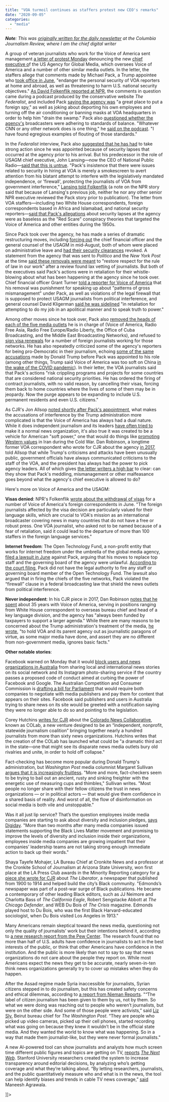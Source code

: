 ```yaml
---
title: "VOA turmoil continues as staffers protest new CEO's remarks"
date: "2020-09-05"
categories: 
  - "media"
---
```


**_Note_**_: This was [originally written for the daily newsletter](https://www.cjr.org/the_media_today/voice-of-america-staff-rebel-over-new-ceos-comments.php) at the Columbia Journalism Review, where I am the chief digital writer_

A group of veteran journalists who work for the Voice of America sent management [a letter of protest Monday](https://assets.documentcloud.org/documents/7048656/LettertoVOAdirector.pdf) denouncing the new [chief executive o](https://www.cjr.org/the_media_today/trump_michael_pack_voice_of_america.php)f the US Agency for Global Media, which oversees Voice of America and a number of other similar media outlets. In the letter, the staffers allege that comments made by Michael Pack, a Trump appointee who [took office in June](https://www.nytimes.com/2020/06/04/us/politics/senate-confirms-michael-pack-voa.html), "endanger the personal security of VOA reporters at home and abroad, as well as threatening to harm U.S. national security objectives." [As David Folkenflik reported at NPR](https://www.npr.org/2020/08/31/907764105/voice-of-america-journalists-new-ceo-endangers-reporters-harms-u-s-aims), the comments in question came during a podcast produced by the conservative website _The Federalist_, and included Pack [saying the agency was](https://thefederalist.com/2020/08/27/why-public-broadcasting-drifted-left-and-what-can-be-done-to-fix-it/) "a great place to put a foreign spy," as well as joking about deporting his own employees and turning off the air conditioning or banning masks at VOA headquarters in order to help him "drain the swamp." Pack also [questioned whether the agency's](https://thefederalist.com/2020/08/27/why-public-broadcasting-drifted-left-and-what-can-be-done-to-fix-it/) broadcasters were adhering to standards of balance. "Whatever CNN or any other network does is one thing," he [said on the podcast](https://thefederalist.com/2020/08/27/why-public-broadcasting-drifted-left-and-what-can-be-done-to-fix-it/). "I have found egregious examples of flouting of those standards."

In the _Federalist_ interview, Pack also [suggested that he has had](https://thefederalist.com/2020/08/27/why-public-broadcasting-drifted-left-and-what-can-be-done-to-fix-it/) to take strong action since he was appointed because of security lapses that occurred at the agency prior to his arrival. But his predecessor in the role of USAGM chief executive, John Lansing—now the CEO of National Public Radio—[said that this is untrue](https://www.npr.org/2020/08/31/907764105/voice-of-america-journalists-new-ceo-endangers-reporters-harms-u-s-aims). "Pack's insistence that there were issues related to security in hiring at VOA is merely a smokescreen to avert attention from his blatant attempt to interfere with the legislatively mandated independence, or 'firewall', protecting the journalists of VOA from government interference," [Lansing told Folkenflik](https://www.npr.org/2020/08/31/907764105/voice-of-america-journalists-new-ceo-endangers-reporters-harms-u-s-aims) (a note on the NPR story said that because of Lansing's previous job, neither he nor any other senior NPR executive reviewed the Pack story prior to publication). The letter from VOA staffers—including two White House correspondents, foreign correspondents based in Africa and Islamabad, and national security reporters—[said that Pack's allegations](https://assets.documentcloud.org/documents/7048656/LettertoVOAdirector.pdf) about security lapses at the agency were as baseless as the "Red Scare" conspiracy theories that targeted the Voice of America and other entities during the 1950s.

Since Pack took over the agency, he has made a series of dramatic restructuring moves, including [forcing out](https://www.voanews.com/usa/pack-expands-purge-us-global-news-agency) the chief financial officer and the general counsel of the USAGM in mid-August, both of whom were placed on administrative leave and [had their security clearances](https://www.politico.com/news/2020/08/12/trump-purge-us-agency-global-media-394403) revoked. A statement from the agency that was sent to _Politico_ and the _New York Post_ at the time [said these removals were meant](https://www.voanews.com/usa/pack-expands-purge-us-global-news-agency) to "restore respect for the rule of law in our work" after a review found lax vetting of journalists. But both of the executives said Pack's actions were in retaliation for their whistle-blowing about what has been happening at the agency since he took over. Chief financial officer Grant Turner [told a reporter for Voice of America](https://www.voanews.com/usa/pack-expands-purge-us-global-news-agency) that his removal was punishment for speaking up about "patterns of gross mismanagement" under Pack, as well as violations of the legal firewall that is supposed to protect USAGM journalists from political interference, and general counsel David Kligerman [said he was sidelined](https://www.voanews.com/usa/pack-expands-purge-us-global-news-agency) "in retaliation for attempting to do my job in an apolitical manner and to speak truth to power."

Among other moves since he took over, Pack also [removed the heads of each of the five media outlets](https://www.npr.org/2020/06/18/879873926/trumps-new-foreign-broadcasting-ceo-fires-news-chiefs-raising-fears-of-meddling) he is in charge of (Voice of America, Radio Free Asia, Radio Free Europe/Radio Liberty, the Office of Cuba Broadcasting, and the Middle East Broadcasting Networks), and refused to [sign visa renewals](https://www.npr.org/2020/07/09/889301025/u-s-broadcasting-agency-will-not-extend-visas-for-its-foreign-journalists) for a number of foreign journalists working for those networks. He has also repeatedly criticized some of the agency's reporters for being pro-Democratic in their journalism, echoing [some of the same accusations](https://apnews.com/f5c496a00db659ce8e8b4083bb21b2e1) made by Donald Trump before Pack was appointed to his role (among other things, Trump said Voice of America was too soft on China [in the wake of the COVID pandemic](https://www.npr.org/2020/04/10/831988148/white-house-attacks-voice-of-america-over-china-coronavirus-coverage)). In their letter, the VOA journalists said that Pack's actions "risk crippling programs and projects for some countries that are considered national security priorities. He has ordered the firing of contract journalists, with no valid reason, by cancelling their visas, forcing them back to home countries where the lives of some of them may be in jeopardy. Now the purge appears to be expanding to include U.S. permanent residents and even U.S. citizens."

As CJR's Jon Allsop [noted shortly after Pack's appointment](https://www.cjr.org/the_media_today/trump_michael_pack_voice_of_america.php), what makes the accusations of interference by the Trump administration more complicated is that the Voice of America has always had a dual nature. While it does independent journalism and its leaders [have often tried to](https://www.cjr.org/opinion/broadcasting_board_of_governors_house_trump.php) make it a normal news organization, it's also true it was created to be a vehicle for American "soft power," one that would do things like [promoting Western values](https://www.tandfonline.com/doi/abs/10.1080/02684529908432557?journalCode=fint20) in Iran during the Cold War. Dan Robinson, a longtime former VOA correspondent who wrote for CJR about the agency [in 2017](https://www.cjr.org/opinion/broadcasting_board_of_governors_house_trump.php), told Allsop that while Trump's criticisms and attacks have been unusually public, government officials have always communicated criticisms to the staff of the VOA, and the president has always had the power to pick agency leaders. All of which gives [the letter writers a high bar](https://assets.documentcloud.org/documents/7048656/LettertoVOAdirector.pdf) to clear: can they show that Pack's meddling, mismanagement or other malfeasance goes beyond what the agency's chief executive is allowed to do?

Here's more on Voice of America and the USAGM:

**Visas denied**: NPR's Folkenflik [wrote about the withdrawal of visas](https://www.npr.org/2020/07/09/889301025/u-s-broadcasting-agency-will-not-extend-visas-for-its-foreign-journalists) for a number of Voice of America's foreign correspondents in June. "The foreign journalists affected by the visa decision are particularly valued for their language skills, which are crucial to VOA's mission as an international broadcaster covering news in many countries that do not have a free or robust press. One VOA journalist, who asked not to be named because of a fear of retaliation, said it could lead to the departure of more than 100 staffers in the foreign language services."

**Internet freedom**: The Open Technology Fund, a non-profit entity that works for internet freedom under the umbrella of the global media agency, [filed a lawsuit in June](https://int.nyt.com/data/documenthelper/7044-lawsuit-michael-pack/8502dd97be78d2c0416a/optimized/full.pdf#page=1) against Pack, arguing that his moves to replace top staff and the governing board of the agency were unlawful. [According to the court filing](https://www.nytimes.com/2020/06/23/us/politics/michael-pack-global-media.html), Pack did not have the legal authority to fire any staff or governing board member of the Open Technology Fund. The lawsuit also argued that in firing the chiefs of the five networks, Pack violated the “firewall” clause in a federal broadcasting law that shield the news outlets from political interference.

**Never independent**: In his CJR piece in 2017, Dan Robinson [notes that he spent](https://www.cjr.org/opinion/broadcasting_board_of_governors_house_trump.php) about 35 years with Voice of America, serving in positions ranging from White House correspondent to overseas bureau chief and head of a key language division, and the agency has "always been funded by taxpayers to support a larger agenda." While there are many reasons to be concerned about the Trump administration's treatment of the media, [he wrote](https://www.cjr.org/opinion/broadcasting_board_of_governors_house_trump.php), "to hold VOA and its parent agency out as journalistic paragons of virtue, as some major media have done, and assert they are no different from non-government media, ignores basic facts."

**Other notable stories**:

Facebook warned on Monday that it would [block users and news organizations in Australia](https://about.fb.com/news/2020/08/changes-to-facebooks-services-in-australia/) from sharing local and international news stories on its social network and its Instagram photo-sharing service if the country passes a proposed code of conduct aimed at curbing the power of Facebook and Google. The Australian Competition and Consumer Commission is [drafting a bill for Parliament](https://www.cjr.org/the_media_today/google-plays-hardball-in-australia-over-new-publisher-payment-law.php) that would require both companies to negotiate with media publishers and pay them for content that appears on their sites. Facebook said publishers and users in Australia trying to share news on its site would be greeted with a notification saying they were no longer able to do so and pointing to the legislation.

Corey Hutchins [writes for CJR](https://www.cjr.org/local_news/colorado-colab-pandemic-collaboration.php) about the [Colorado News Collaborative](https://colabnews.co/), known as COLab, a new venture designed to be an “independent, nonprofit, statewide journalism coalition” bringing together nearly a hundred journalists from more than sixty news organizations. Hutchins writes that the creation of the COLab has launched what could be "a dramatic third act in the state—one that might see its disparate news media outlets bury old rivalries and unite, in order to hold off collapse."

Fact-checking has become more popular during Donald Trump's administration, but _Washington Post_ media columnist Margaret Sullivan [argues that it is increasingly fruitless](https://www.washingtonpost.com/lifestyle/media/fact-checking-trumps-lies-is-essential-its-also-increasingly-pointless/2020/08/28/35fb41de-e947-11ea-bc79-834454439a44_story.html). "More and more, fact-checkers seem to be trying to bail out an ancient, rusty and sinking freighter with the energetic use of measuring cups and thimbles," Sullivan writes. "Most people no longer share with their fellow citizens the trust in news organizations — or in political actors — that would give them confidence in a shared basis of reality. And worst of all, the flow of disinformation on social media is both vile and unstoppable."

Was it all just lip service? That’s the question employees inside media companies are starting to ask about diversity and inclusion pledges, [says Digiday](https://digiday.com/future-of-work/feels-very-much-lip-service-media-employees-agitate-over-companies-inaction-following-diversity-and-inclusion-pledges/). "More than two months after many media companies issued statements supporting the Black Lives Matter movement and promising to improve the levels of diversity and inclusion inside their organizations, employees inside media companies are growing impatient that their companies’ leadership teams are not taking strong enough immediate action to back up their words."

Shaya Tayefe Mohajer, LA Bureau Chief at Cronkite News and a professor at the Cronkite School of Journalism at Arizona State University, won first place at the LA Press Club awards in the Minority Reporting category for [a piece she wrote for CJR](https://t.co/vicCBneEqE?amp=1) about _The Liberator_, a newspaper that published from 1900 to 1914 and helped build the city’s Black community. "Edmonds’s newspaper was part of a post-war surge of Black publications. He became a contemporary of other leading Black editors, such as JJ Neimore and Charlotta Bass of _The California Eagle_, Robert Sengstacke Abbott at _The Chicago Defender_, and WEB Du Bois of _The Crisis_ magazine. Edmonds played host to Du Bois, who was the first Black Harvard-educated sociologist, when Du Bois visited Los Angeles in 1913."

Many Americans remain skeptical toward the news media, questioning not only the quality of journalists’ work but their intentions behind it, according to [a new research report from the Pew Center](https://www.journalism.org/2020/08/31/americans-see-skepticism-of-news-media-as-healthy-say-public-trust-in-the-institution-can-improve/). The research found that no more than half of U.S. adults have confidence in journalists to act in the best interests of the public, or think that other Americans have confidence in the institution. And the public is more likely than not to say to say that news organizations do not care about the people they report on. While most Americans expect the news they get to be accurate, nearly seven-in-ten think news organizations generally try to cover up mistakes when they do happen.

After the Assad regime made Syria inaccessible for journalists, Syrian citizens stepped in to do journalism, but this has created safety concerns and ethical dilemmas, according to [a report from Nieman Reports](https://niemanreports.org/articles/risks-of-relying-on-citizen-journalists-to-cover-war-in-syria/). "“The label of citizen journalism has been given to them by us, not by them. So what we were doing was reaching out to people who weren’t journalists, but were on the other side. And some of those people were activists,” said [Liz Sly](https://www.washingtonpost.com/people/liz-sly/), Beirut bureau chief for _The Washington Post_. “They are people who picked up video cameras, picked up their cell phones, started recording what was going on because they knew it wouldn’t be in the official state media. And they wanted the world to know what was happening. So in a way that made them journalist-like, but they were never formal journalists."

A new AI-powered tool can show journalists and analysts how much screen time different public figures and topics are getting on TV, [reports](https://thenextweb.com/neural/2020/08/28/this-ai-tool-shows-which-politicians-and-issues-are-getting-the-most-tv-time/) _[The Next Web](https://thenextweb.com/neural/2020/08/28/this-ai-tool-shows-which-politicians-and-issues-are-getting-the-most-tv-time/)_. Stanford University researchers created the system to increase transparency around editorial decisions, by analyzing who’s getting coverage and what they’re talking about. “By letting researchers, journalists, and the public quantitatively measure who and what is in the news, the tool can help identify biases and trends in cable TV news coverage,” [said](https://news.stanford.edu/2020/08/27/stanford-launches-ai-powered-tv-news-analyzer/) Maneesh Agrawala.

\]\]>
